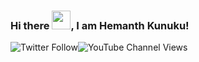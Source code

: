 ### Hi there <img src="https://raw.githubusercontent.com/MartinHeinz/MartinHeinz/master/wave.gif" width="30px">, I am Hemanth Kunuku!

![Twitter Follow](https://img.shields.io/twitter/follow/hemanth_kunuku1?label=hemanth&style=social)![YouTube Channel Views](https://img.shields.io/youtube/channel/views/UCnGEwpf3LE9wLjWXpyt-IoA?label=Profile&style=social)

